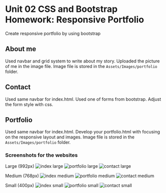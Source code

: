 # Unit 02 CSS and Bootstrap Homework: Responsive Portfolio

Create responsive portfolio by using bootstrap

## About me
Used navbar and grid system to write about my story.
Uploaded the picture of me in the image file.
Image file is stored in the `Assets/Images/portfolio` folder.

## Contact
Used same navbar for index.html. Used one of forms from bootstrap.
Adjust the form style with css.

## Portfolio
Used same navbar for index.html.
Develop your portfolio.html with focusing on the responsive layout and images.
Image file is stored in the `Assets/Images/portfolio` folder.

### Screenshots for the websites
Large (992px)
![index large](./Assets/Images/screenshots/992-index.png)
![portfolio large](./Assets/Images/screenshots/992-portfolio.png)
![contact large](./Assets/Images/screenshots/992-contact.png)

Medium (768px)
![index medium](./Assets/Images/screenshots/768-index.png)
![portfolio medium](./Assets/Images/screenshots/768-portfolio.png)
![contact medium](./Assets/Images/screenshots/768-contact.png)

Small (400px)
![index small](./Assets/Images/screenshots/400-index.png)
![portfolio small](./Assets/Images/screenshots/400-portfolio.png)
![contact small](./Assets/Images/screenshots/400-contact.png)

